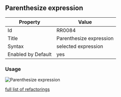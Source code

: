 ## Parenthesize expression

Property | Value
--- | --- 
Id | RR0084
Title | Parenthesize expression
Syntax | selected expression
Enabled by Default | yes

### Usage

![Parenthesize expression](../../images/refactorings/ParenthesizeExpression.png)

[full list of refactorings](Refactorings.md)

